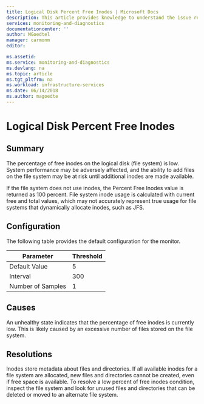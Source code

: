```yaml
---
title: Logical Disk Percent Free Inodes | Microsoft Docs
description: This article provides knowledge to understand the issue reported, what are the possible causes, and how to resolve the health issue identified by Azure Monitor VM Health.
services: monitoring-and-diagnostics
documentationcenter: ''
author: MGoedtel
manager: carmonm
editor: 

ms.assetid: 
ms.service: monitoring-and-diagnostics
ms.devlang: na
ms.topic: article
ms.tgt_pltfrm: na
ms.workload: infrastructure-services
ms.date: 06/14/2018
ms.author: magoedte
---
```


# Logical Disk Percent Free Inodes

## Summary

The percentage of free inodes on the logical disk (file system) is low. System performance may be adversely affected, and the ability to add files on the file system may be at risk until additional inodes are made available.

If the file system does not use inodes, the Percent Free Inodes value is returned as 100 percent. File system inode usage is calculated with current free and total values, which may not accurately represent true usage for file systems that dynamically allocate inodes, such as JFS.

## Configuration

The following table provides the default configuration for the monitor.

|Parameter |Threshold |
|----------|----------|
|Default Value |5 |
|Interval |300 |
|Number of Samples |1 |

## Causes

An unhealthy state indicates that the percentage of free inodes is currently low. This is likely caused by an excessive number of files stored on the file system.

## Resolutions

Inodes store metadata about files and directories. If all available inodes for a file system are allocated, new files and directories cannot be created, even if free space is available. To resolve a low percent of free inodes condition, inspect the file system and look for unused files and directories that can be deleted or moved to an alternate file system.